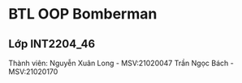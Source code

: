 # BTL OOP Bomberman
## Lớp INT2204_46
Thành viên:
Nguyễn Xuân Long - MSV:21020047
Trần Ngọc Bách - MSV:21020170
